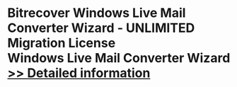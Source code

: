 # Bitrecover Windows Live Mail Converter Wizard - UNLIMITED Migration License<br />Windows Live Mail Converter Wizard<br />[>> Detailed information](https://secure.shareit.com/shareit/product.html?productid=300972347&affiliateid=200057808)